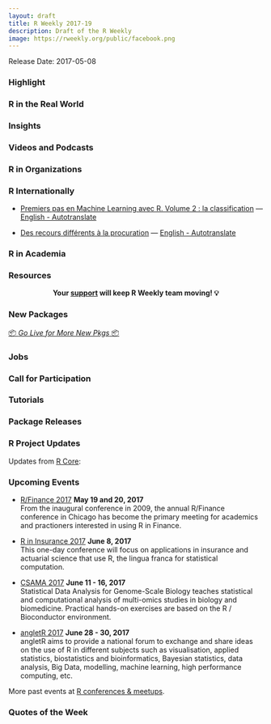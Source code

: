 ```yaml
---
layout: draft
title: R Weekly 2017-19
description: Draft of the R Weekly
image: https://rweekly.org/public/facebook.png
---
```


Release Date: 2017-05-08

###  Highlight



###  R in the Real World





###  Insights





###  Videos and Podcasts




###  R in Organizations




###  R Internationally

+ [Premiers pas en Machine Learning avec R. Volume 2 : la classification](http://www.thinkr.fr/premiers-pas-en-machine-learning-avec-r-volume-2-la-classification/) — [English - Autotranslate](http://translate.google.com/translate?hl=&sl=fr&tl=en&u=http://www.thinkr.fr/premiers-pas-en-machine-learning-avec-r-volume-2-la-classification/) 

+ [Des recours différents à la procuration](http://coulmont.com/blog/2017/05/04/quartier-procuration/) — [English - Autotranslate](http://translate.google.com/translate?hl=&sl=fr&tl=en&u=http://coulmont.com/blog/2017/05/04/quartier-procuration/)  

###  R in Academia



###  Resources




<p class="hide-support added-hostname support-rweekly" style="text-align: center;font-weight: bold;">Your <a class="non-visited externalLink" href="https://www.patreon.com/rweekly" onclick="pas(this)">support</a> will keep R Weekly team moving! 💡</p>

###  New Packages

<p class="added-hostname"><a href="https://rweekly.org/live" target="_blank" class="externalLink">📦 <i>Go Live for More New Pkgs</i> 📦</a></p>




###  Jobs




###  Call for Participation



###  Tutorials




<!--<div class="post-more-begin"></div><div class="post-more-end"></div>-->

###  Package Releases





###  R Project Updates

Updates from [R Core](http://developer.r-project.org/blosxom.cgi/R-devel/NEWS):



###  Upcoming Events

+ [R/Finance 2017](http://www.rinfinance.com/) **May 19 and 20, 2017**  <br />
From the inaugural conference in 2009, the annual R/Finance conference in Chicago has become the primary meeting for academics and practioners interested in using R in Finance.

+ [R in Insurance 2017](https://rininsurance17.sciencesconf.org/) **June 8, 2017** <br />
This one-day conference will focus on applications in insurance and actuarial science that use R, the lingua franca for statistical computation.

+ [CSAMA 2017](http://www.huber.embl.de/csama2017/) **June 11 - 16, 2017** <br />
Statistical Data Analysis for Genome-Scale Biology teaches statistical and computational analysis of multi-omics studies in biology and biomedicine. Practical hands-on exercises are based on the R / Bioconductor environment.

+ [angletR 2017](http://angletr2017.com/) **June 28 - 30, 2017** <br/>
angletR aims to provide a national forum to exchange and share ideas on the use of R in different subjects such as visualisation, applied statistics, biostatistics and bioinformatics, Bayesian statistics, data analysis, Big Data, modelling, machine learning, high performance computing, etc.

<!--+ [useR! 2017](http://user2017.brussels/) **July 4, 2017** <br />
The annual useR! conference is the main meeting of the international R user and developer community.-->

More past events at [R conferences & meetups](https://conf.rweekly.org).

###  Quotes of the Week
